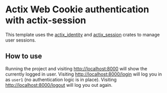 # Actix Web Cookie authentication with actix-session

This template uses the [actix_identity](https://docs.rs/actix-identity) and [actix_session](https://docs.rs/actix-session) crates to manage user sessions.

## How to use

Running the project and visiting <http://localhost:8000> will show the currently logged in user.
Visiting <http://localhost:8000/login> will log you in as `user1` (no authentication logic is in place).
Visiting <http://localhost:8000/logout> will log you out again.
